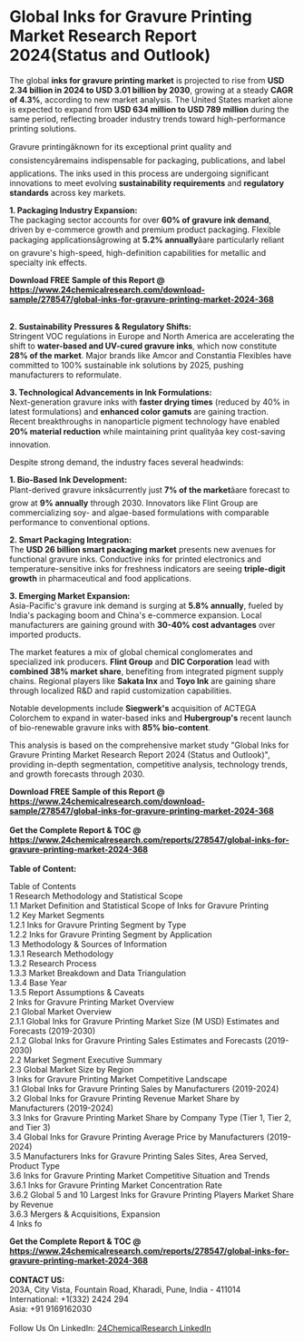 <h1>Global Inks for Gravure Printing Market Research Report 2024(Status and Outlook)</h1><p>The global <strong>inks for gravure printing market</strong> is projected to rise from <strong>USD 2.34 billion in 2024 to USD 3.01 billion by 2030</strong>, growing at a steady <strong>CAGR of 4.3%</strong>, according to new market analysis. The United States market alone is expected to expand from <strong>USD 634 million to USD 789 million</strong> during the same period, reflecting broader industry trends toward high-performance printing solutions.</p><p>Gravure printingâknown for its exceptional print quality and consistencyâremains indispensable for packaging, publications, and label applications. The inks used in this process are undergoing significant innovations to meet evolving <strong>sustainability requirements</strong> and <strong>regulatory standards</strong> across key markets.</p><p><strong>1. Packaging Industry Expansion:</strong><br>
The packaging sector accounts for over <strong>60% of gravure ink demand</strong>, driven by e-commerce growth and premium product packaging. Flexible packaging applicationsâgrowing at <strong>5.2% annually</strong>âare particularly reliant on gravure's high-speed, high-definition capabilities for metallic and specialty ink effects.</p><div><b>Download FREE Sample of this Report @ 
            <a href="https://www.24chemicalresearch.com/download-sample/278547/global-inks-for-gravure-printing-market-2024-368">
            https://www.24chemicalresearch.com/download-sample/278547/global-inks-for-gravure-printing-market-2024-368</a></b></div><br><p><strong>2. Sustainability Pressures &amp; Regulatory Shifts:</strong><br>
Stringent VOC regulations in Europe and North America are accelerating the shift to <strong>water-based and UV-cured gravure inks</strong>, which now constitute <strong>28% of the market</strong>. Major brands like Amcor and Constantia Flexibles have committed to 100% sustainable ink solutions by 2025, pushing manufacturers to reformulate.</p><p><strong>3. Technological Advancements in Ink Formulations:</strong><br>
Next-generation gravure inks with <strong>faster drying times</strong> (reduced by 40% in latest formulations) and <strong>enhanced color gamuts</strong> are gaining traction. Recent breakthroughs in nanoparticle pigment technology have enabled <strong>20% material reduction</strong> while maintaining print qualityâa key cost-saving innovation.</p><p>Despite strong demand, the industry faces several headwinds:</p><p><strong>1. Bio-Based Ink Development:</strong><br>
Plant-derived gravure inksâcurrently just <strong>7% of the market</strong>âare forecast to grow at <strong>9% annually</strong> through 2030. Innovators like Flint Group are commercializing soy- and algae-based formulations with comparable performance to conventional options.</p><p><strong>2. Smart Packaging Integration:</strong><br>
The <strong>USD 26 billion smart packaging market</strong> presents new avenues for functional gravure inks. Conductive inks for printed electronics and temperature-sensitive inks for freshness indicators are seeing <strong>triple-digit growth</strong> in pharmaceutical and food applications.</p><p><strong>3. Emerging Market Expansion:</strong><br>
Asia-Pacific's gravure ink demand is surging at <strong>5.8% annually</strong>, fueled by India's packaging boom and China's e-commerce expansion. Local manufacturers are gaining ground with <strong>30-40% cost advantages</strong> over imported products.</p><p>The market features a mix of global chemical conglomerates and specialized ink producers. <strong>Flint Group</strong> and <strong>DIC Corporation</strong> lead with <strong>combined 38% market share</strong>, benefiting from integrated pigment supply chains. Regional players like <strong>Sakata Inx</strong> and <strong>Toyo Ink</strong> are gaining share through localized R&amp;D and rapid customization capabilities.</p><p>Notable developments include <strong>Siegwerk's</strong> acquisition of ACTEGA Colorchem to expand in water-based inks and <strong>Hubergroup's</strong> recent launch of bio-renewable gravure inks with <strong>85% bio-content</strong>.</p><p>This analysis is based on the comprehensive market study "Global Inks for Gravure Printing Market Research Report 2024 (Status and Outlook)", providing in-depth segmentation, competitive analysis, technology trends, and growth forecasts through 2030.</p><div><b>Download FREE Sample of this Report @ 
            <a href="https://www.24chemicalresearch.com/download-sample/278547/global-inks-for-gravure-printing-market-2024-368">
            https://www.24chemicalresearch.com/download-sample/278547/global-inks-for-gravure-printing-market-2024-368</a></b></div><br><div><b>Get the Complete Report & TOC @ 
            <a href="https://www.24chemicalresearch.com/reports/278547/global-inks-for-gravure-printing-market-2024-368">
            https://www.24chemicalresearch.com/reports/278547/global-inks-for-gravure-printing-market-2024-368</a></b></div><br>
            <b>Table of Content:</b><p>Table of Contents<br />
1 Research Methodology and Statistical Scope<br />
1.1 Market Definition and Statistical Scope of Inks for Gravure Printing<br />
1.2 Key Market Segments<br />
1.2.1 Inks for Gravure Printing Segment by Type<br />
1.2.2 Inks for Gravure Printing Segment by Application<br />
1.3 Methodology & Sources of Information<br />
1.3.1 Research Methodology<br />
1.3.2 Research Process<br />
1.3.3 Market Breakdown and Data Triangulation<br />
1.3.4 Base Year<br />
1.3.5 Report Assumptions & Caveats<br />
2 Inks for Gravure Printing Market Overview<br />
2.1 Global Market Overview<br />
2.1.1 Global Inks for Gravure Printing Market Size (M USD) Estimates and Forecasts (2019-2030)<br />
2.1.2 Global Inks for Gravure Printing Sales Estimates and Forecasts (2019-2030)<br />
2.2 Market Segment Executive Summary<br />
2.3 Global Market Size by Region<br />
3 Inks for Gravure Printing Market Competitive Landscape<br />
3.1 Global Inks for Gravure Printing Sales by Manufacturers (2019-2024)<br />
3.2 Global Inks for Gravure Printing Revenue Market Share by Manufacturers (2019-2024)<br />
3.3 Inks for Gravure Printing Market Share by Company Type (Tier 1, Tier 2, and Tier 3)<br />
3.4 Global Inks for Gravure Printing Average Price by Manufacturers (2019-2024)<br />
3.5 Manufacturers Inks for Gravure Printing Sales Sites, Area Served, Product Type<br />
3.6 Inks for Gravure Printing Market Competitive Situation and Trends<br />
3.6.1 Inks for Gravure Printing Market Concentration Rate<br />
3.6.2 Global 5 and 10 Largest Inks for Gravure Printing Players Market Share by Revenue<br />
3.6.3 Mergers & Acquisitions, Expansion<br />
4 Inks fo</p><div><b>Get the Complete Report & TOC @ 
            <a href="https://www.24chemicalresearch.com/reports/278547/global-inks-for-gravure-printing-market-2024-368">
            https://www.24chemicalresearch.com/reports/278547/global-inks-for-gravure-printing-market-2024-368</a></b></div><br><b>CONTACT US:</b><br>
            203A, City Vista, Fountain Road, Kharadi, Pune, India - 411014<br>
            International: +1(332) 2424 294<br>
            Asia: +91 9169162030 <br><br>
            Follow Us On LinkedIn: <a href="https://www.linkedin.com/company/24chemicalresearch/">24ChemicalResearch LinkedIn</a>
